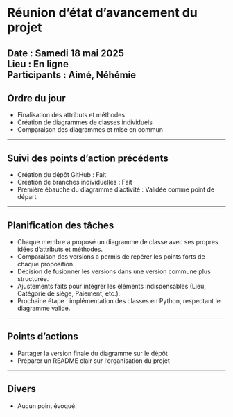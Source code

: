 # Réunion d’état d’avancement du projet

**Date** : Samedi 18 mai 2025  
**Lieu** : En ligne  
**Participants** : Aimé, Néhémie
---

## Ordre du jour

- Finalisation des attributs et méthodes
- Création de diagrammes de classes individuels
- Comparaison des diagrammes et mise en commun

---

## Suivi des points d’action précédents

- Création du dépôt GitHub : Fait
- Création de branches individuelles : Fait
- Première ébauche du diagramme d’activité  : Validée comme point de départ

---

## Planification des tâches

- Chaque membre a proposé un diagramme de classe avec ses propres idées d’attributs et méthodes.
- Comparaison des versions a permis de repérer les points forts de chaque proposition.
- Décision de fusionner les versions dans une version commune plus structurée.
- Ajustements faits pour intégrer les éléments indispensables (Lieu, Catégorie de siège, Paiement, etc.).
- Prochaine étape : implémentation des classes en Python, respectant le diagramme validé.

---

## Points d’actions

- Partager la version finale du diagramme sur le dépôt 
- Préparer un README clair sur l’organisation du projet 

---

## Divers

- Aucun point évoqué.

